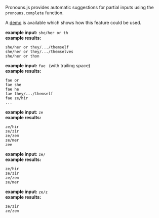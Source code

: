 Pronouns.js provides automatic suggestions for partial inputs using the `pronouns.complete` function.

A [demo](https://katacarbix.github.io/pronouns.js/demo/index.html) is available which shows how this feature could be used.


**example input:** `she/her or th`  
**example results:**
```
she/her or they/.../themself
she/her or they/.../themselves
she/her or thon
```

**example input:** `fae ` (with trailing space)  
**example results:**
```
fae or
fae she
fae he
fae they/.../themself
fae ze/hir
...
```

**example input:** `ze`  
**example results:**
```
ze/hir
ze/zir
ze/zem
ze/mer
zee
```

**example input:** `ze/`  
**example results:**
```
ze/hir
ze/zir
ze/zem
ze/mer
```

**example input:** `ze/z`  
**example results:**
```
ze/zir
ze/zem
```
